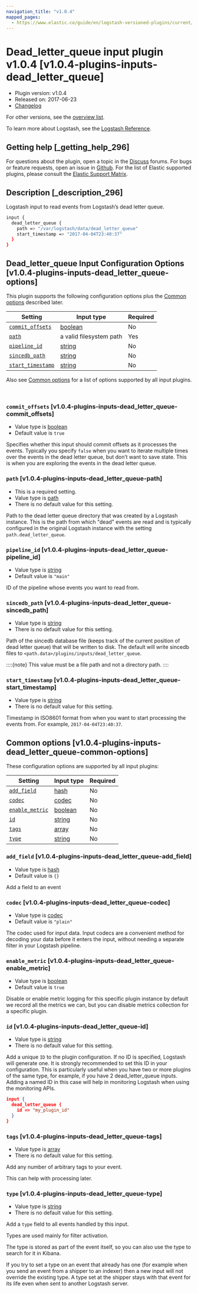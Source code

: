 ```yaml
---
navigation_title: "v1.0.4"
mapped_pages:
  - https://www.elastic.co/guide/en/logstash-versioned-plugins/current/v1.0.4-plugins-inputs-dead_letter_queue.html
---
```


# Dead_letter_queue input plugin v1.0.4 [v1.0.4-plugins-inputs-dead_letter_queue]


* Plugin version: v1.0.4
* Released on: 2017-06-23
* [Changelog](https://github.com/logstash-plugins/logstash-input-dead_letter_queue/blob/v1.0.4/CHANGELOG.md)

For other versions, see the [overview list](input-dead_letter_queue-index.md).

To learn more about Logstash, see the [Logstash Reference](logstash://reference/index.md).

## Getting help [_getting_help_296]

For questions about the plugin, open a topic in the [Discuss](http://discuss.elastic.co) forums. For bugs or feature requests, open an issue in [Github](https://github.com/logstash-plugins/logstash-input-dead_letter_queue). For the list of Elastic supported plugins, please consult the [Elastic Support Matrix](https://www.elastic.co/support/matrix#matrix_logstash_plugins).


## Description [_description_296]

Logstash input to read events from Logstash’s dead letter queue.

```sh
input {
  dead_letter_queue {
    path => "/var/logstash/data/dead_letter_queue"
    start_timestamp => "2017-04-04T23:40:37"
  }
}
```


## Dead_letter_queue Input Configuration Options [v1.0.4-plugins-inputs-dead_letter_queue-options]

This plugin supports the following configuration options plus the [Common options](v1-0-4-plugins-inputs-dead_letter_queue.md#v1.0.4-plugins-inputs-dead_letter_queue-common-options) described later.

| Setting | Input type | Required |
| --- | --- | --- |
| [`commit_offsets`](v1-0-4-plugins-inputs-dead_letter_queue.md#v1.0.4-plugins-inputs-dead_letter_queue-commit_offsets) | [boolean](logstash://reference/configuration-file-structure.md#boolean) | No |
| [`path`](v1-0-4-plugins-inputs-dead_letter_queue.md#v1.0.4-plugins-inputs-dead_letter_queue-path) | a valid filesystem path | Yes |
| [`pipeline_id`](v1-0-4-plugins-inputs-dead_letter_queue.md#v1.0.4-plugins-inputs-dead_letter_queue-pipeline_id) | [string](logstash://reference/configuration-file-structure.md#string) | No |
| [`sincedb_path`](v1-0-4-plugins-inputs-dead_letter_queue.md#v1.0.4-plugins-inputs-dead_letter_queue-sincedb_path) | [string](logstash://reference/configuration-file-structure.md#string) | No |
| [`start_timestamp`](v1-0-4-plugins-inputs-dead_letter_queue.md#v1.0.4-plugins-inputs-dead_letter_queue-start_timestamp) | [string](logstash://reference/configuration-file-structure.md#string) | No |

Also see [Common options](v1-0-4-plugins-inputs-dead_letter_queue.md#v1.0.4-plugins-inputs-dead_letter_queue-common-options) for a list of options supported by all input plugins.

 

### `commit_offsets` [v1.0.4-plugins-inputs-dead_letter_queue-commit_offsets]

* Value type is [boolean](logstash://reference/configuration-file-structure.md#boolean)
* Default value is `true`

Specifies whether this input should commit offsets as it processes the events. Typically you specify `false` when you want to iterate multiple times over the events in the dead letter queue, but don’t want to save state. This is when you are exploring the events in the dead letter queue.


### `path` [v1.0.4-plugins-inputs-dead_letter_queue-path]

* This is a required setting.
* Value type is [path](logstash://reference/configuration-file-structure.md#path)
* There is no default value for this setting.

Path to the dead letter queue directory that was created by a Logstash instance. This is the path from which "dead" events are read and is typically configured in the original Logstash instance with the setting `path.dead_letter_queue`.


### `pipeline_id` [v1.0.4-plugins-inputs-dead_letter_queue-pipeline_id]

* Value type is [string](logstash://reference/configuration-file-structure.md#string)
* Default value is `"main"`

ID of the pipeline whose events you want to read from.


### `sincedb_path` [v1.0.4-plugins-inputs-dead_letter_queue-sincedb_path]

* Value type is [string](logstash://reference/configuration-file-structure.md#string)
* There is no default value for this setting.

Path of the sincedb database file (keeps track of the current position of dead letter queue) that will be written to disk. The default will write sincedb files to `<path.data>/plugins/inputs/dead_letter_queue`.

::::{note}
This value must be a file path and not a directory path.
::::



### `start_timestamp` [v1.0.4-plugins-inputs-dead_letter_queue-start_timestamp]

* Value type is [string](logstash://reference/configuration-file-structure.md#string)
* There is no default value for this setting.

Timestamp in ISO8601 format from when you want to start processing the events from. For example, `2017-04-04T23:40:37`.



## Common options [v1.0.4-plugins-inputs-dead_letter_queue-common-options]

These configuration options are supported by all input plugins:

| Setting | Input type | Required |
| --- | --- | --- |
| [`add_field`](v1-0-4-plugins-inputs-dead_letter_queue.md#v1.0.4-plugins-inputs-dead_letter_queue-add_field) | [hash](logstash://reference/configuration-file-structure.md#hash) | No |
| [`codec`](v1-0-4-plugins-inputs-dead_letter_queue.md#v1.0.4-plugins-inputs-dead_letter_queue-codec) | [codec](logstash://reference/configuration-file-structure.md#codec) | No |
| [`enable_metric`](v1-0-4-plugins-inputs-dead_letter_queue.md#v1.0.4-plugins-inputs-dead_letter_queue-enable_metric) | [boolean](logstash://reference/configuration-file-structure.md#boolean) | No |
| [`id`](v1-0-4-plugins-inputs-dead_letter_queue.md#v1.0.4-plugins-inputs-dead_letter_queue-id) | [string](logstash://reference/configuration-file-structure.md#string) | No |
| [`tags`](v1-0-4-plugins-inputs-dead_letter_queue.md#v1.0.4-plugins-inputs-dead_letter_queue-tags) | [array](logstash://reference/configuration-file-structure.md#array) | No |
| [`type`](v1-0-4-plugins-inputs-dead_letter_queue.md#v1.0.4-plugins-inputs-dead_letter_queue-type) | [string](logstash://reference/configuration-file-structure.md#string) | No |

### `add_field` [v1.0.4-plugins-inputs-dead_letter_queue-add_field]

* Value type is [hash](logstash://reference/configuration-file-structure.md#hash)
* Default value is `{}`

Add a field to an event


### `codec` [v1.0.4-plugins-inputs-dead_letter_queue-codec]

* Value type is [codec](logstash://reference/configuration-file-structure.md#codec)
* Default value is `"plain"`

The codec used for input data. Input codecs are a convenient method for decoding your data before it enters the input, without needing a separate filter in your Logstash pipeline.


### `enable_metric` [v1.0.4-plugins-inputs-dead_letter_queue-enable_metric]

* Value type is [boolean](logstash://reference/configuration-file-structure.md#boolean)
* Default value is `true`

Disable or enable metric logging for this specific plugin instance by default we record all the metrics we can, but you can disable metrics collection for a specific plugin.


### `id` [v1.0.4-plugins-inputs-dead_letter_queue-id]

* Value type is [string](logstash://reference/configuration-file-structure.md#string)
* There is no default value for this setting.

Add a unique `ID` to the plugin configuration. If no ID is specified, Logstash will generate one. It is strongly recommended to set this ID in your configuration. This is particularly useful when you have two or more plugins of the same type, for example, if you have 2 dead_letter_queue inputs. Adding a named ID in this case will help in monitoring Logstash when using the monitoring APIs.

```json
input {
  dead_letter_queue {
    id => "my_plugin_id"
  }
}
```


### `tags` [v1.0.4-plugins-inputs-dead_letter_queue-tags]

* Value type is [array](logstash://reference/configuration-file-structure.md#array)
* There is no default value for this setting.

Add any number of arbitrary tags to your event.

This can help with processing later.


### `type` [v1.0.4-plugins-inputs-dead_letter_queue-type]

* Value type is [string](logstash://reference/configuration-file-structure.md#string)
* There is no default value for this setting.

Add a `type` field to all events handled by this input.

Types are used mainly for filter activation.

The type is stored as part of the event itself, so you can also use the type to search for it in Kibana.

If you try to set a type on an event that already has one (for example when you send an event from a shipper to an indexer) then a new input will not override the existing type. A type set at the shipper stays with that event for its life even when sent to another Logstash server.



